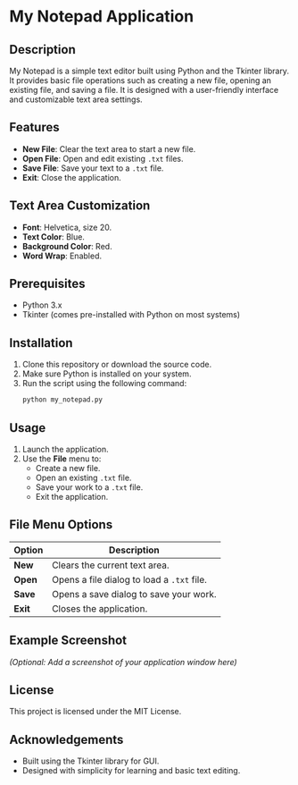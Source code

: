 
# My Notepad Application

## Description
My Notepad is a simple text editor built using Python and the Tkinter library. It provides basic file operations such as creating a new file, opening an existing file, and saving a file. It is designed with a user-friendly interface and customizable text area settings.

## Features
- **New File**: Clear the text area to start a new file.
- **Open File**: Open and edit existing `.txt` files.
- **Save File**: Save your text to a `.txt` file.
- **Exit**: Close the application.

## Text Area Customization
- **Font**: Helvetica, size 20.
- **Text Color**: Blue.
- **Background Color**: Red.
- **Word Wrap**: Enabled.

## Prerequisites
- Python 3.x
- Tkinter (comes pre-installed with Python on most systems)

## Installation
1. Clone this repository or download the source code.
2. Make sure Python is installed on your system.
3. Run the script using the following command:
   ```bash
   python my_notepad.py
   ```

## Usage
1. Launch the application.
2. Use the **File** menu to:
   - Create a new file.
   - Open an existing `.txt` file.
   - Save your work to a `.txt` file.
   - Exit the application.

## File Menu Options
| Option       | Description                                |
|--------------|--------------------------------------------|
| **New**      | Clears the current text area.             |
| **Open**     | Opens a file dialog to load a `.txt` file. |
| **Save**     | Opens a save dialog to save your work.     |
| **Exit**     | Closes the application.                   |

## Example Screenshot
*(Optional: Add a screenshot of your application window here)*

## License
This project is licensed under the MIT License.

## Acknowledgements
- Built using the Tkinter library for GUI.
- Designed with simplicity for learning and basic text editing.
